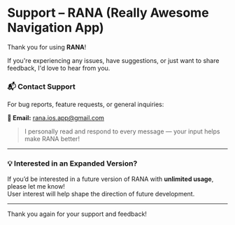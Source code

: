 # Support – RANA (Really Awesome Navigation App)

Thank you for using **RANA**!

If you're experiencing any issues, have suggestions, or just want to share feedback, I'd love to hear from you.

### 📬 Contact Support

For bug reports, feature requests, or general inquiries:

**📧 Email:** [rana.ios.app@gmail.com](mailto:rana.ios.app@gmail.com)

> I personally read and respond to every message — your input helps make RANA better!

---

### 💡 Interested in an Expanded Version?

If you’d be interested in a future version of RANA with **unlimited usage**, please let me know!  
User interest will help shape the direction of future development.

---

Thank you again for your support and feedback!
